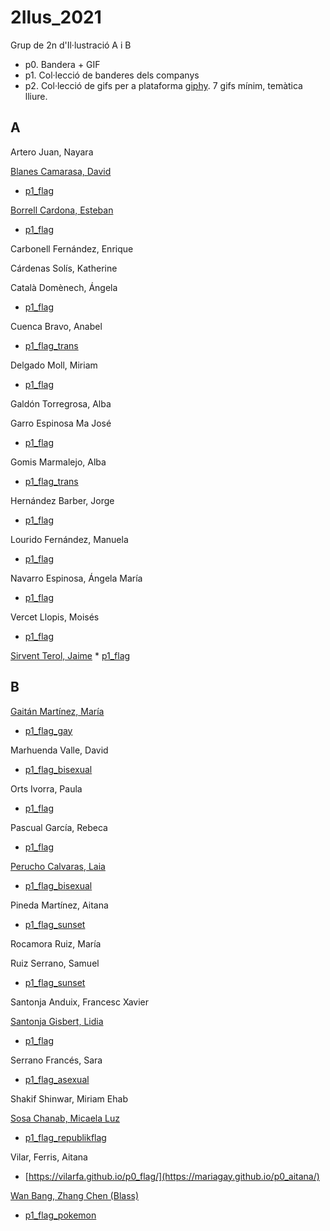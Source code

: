 # 2Ilus_2021
Grup de 2n d'Il·lustració A i B

* p0. Bandera + GIF
* p1. Col·lecció de banderes dels companys
* p2. Col·lecció de gifs per a plataforma [giphy](https://support.giphy.com/hc/en-us/articles/360029960931-Requirements-for-Sticker-Approval). 7 gifs mínim, temàtica lliure.

## A

Artero Juan, Nayara 

[Blanes Camarasa, David](https://david-blanes.github.io/My_Flag_is_Yours_A/)
* [p1_flag](https://david-blanes.github.io/p1_flag_A/)

[Borrell Cardona, Esteban](https://esteban21-18.github.io/My_Flag_Is_Yours_A/)
* [p1_flag](https://esteban21-18.github.io/cautious-happiness/)

Carbonell Fernández, Enrique 

Cárdenas Solís, Katherine 

Català Domènech, Ángela 
* [p1_flag](https://catalada12.github.io/p1_flag_A/)

Cuenca Bravo, Anabel 
* [p1_flag_trans](https://cuencaba.github.io/p0_flag/)

Delgado Moll, Miriam 
* [p1_flag](https://miriam-dm.github.io/p1_Flag/)

Galdón Torregrosa, Alba 

Garro Espinosa Ma José 
* [p1_flag](https://maria-jose-garro-espinosa.github.io/P1_Flag_class_GarroMJose/)

Gomis Marmalejo, Alba 
* [p1_flag_trans](https://albagomis.github.io/p1_clase_flags/)

Hernández Barber, Jorge 
* [p1_flag](https://jorgehernanbar.github.io/p1_flag_A/)

Lourido Fernández, Manuela 
* [p1_flag](https://manuelalourido.github.io/p1-flag-A/)

Navarro Espinosa, Ángela María 
* [p1_flag](https://annaesz.github.io/p1_flag/)

Vercet Llopis, Moisés 
* [p1_flag](https://moisesvercet.github.io/P1-A-flag/)


[Sirvent Terol, Jaime](https://dibucrack.github.io/p1_class_flags/)
* [p1_flag](https://dibucrack.github.io/Random-Flag/)

## B

[Gaitán Martínez, María](https://mariagay.github.io/p1Banderas/)
* [p1_flag_gay](https://mariagay.github.io/p0_sapphicflag/)

Marhuenda Valle, David 
* [p1_flag_bisexual](https://davidmarhuenda.github.io/p0_flag/)

Orts Ivorra, Paula 
* [p1_flag](https://paulaortsivorra.github.io/p1_Flag/)

Pascual García, Rebeca 
* [p1_flag](https://boboquie.github.io/P0_Flag/)

[Perucho Calvaras, Laia](https://laiaperucho.github.io/p1_clase_flags/)
* [p1_flag_bisexual](https://laiaperucho.github.io/p0_flag/)

Pineda Martínez, Aitana 
* [p1_flag_sunset](https://hiikaryu.github.io/sunset-flag/)

Rocamora Ruiz, María 

Ruiz Serrano, Samuel
* [p1_flag_sunset](https://samuelrsruiz.github.io/p0_bandera/)

Santonja Anduix, Francesc Xavier 

[Santonja Gisbert, Lidia](https://lidia1994.github.io/p1classeflag/)
* [p1_flag](https://lidia1994.github.io/p0_flag/)

Serrano Francés, Sara 
* [p1_flag_asexual](https://akaablue.github.io/p0_/)

Shakif Shinwar, Miriam Ehab 


[Sosa Chanab, Micaela Luz](https://m2293.github.io/p1_banderas/) 
* [p1_flag_republikflag](https://m2293.github.io/p0_republikflag/)

Vilar, Ferris, Aitana 
* [https://vilarfa.github.io/p0_flag/](https://mariagay.github.io/p0_aitana/)

[Wan Bang, Zhang Chen (Blass)](https://blasskill.github.io/flag-gallery/)
* [p1_flag_pokemon](https://blasskill.github.io/p1_flag_pokemon/)
